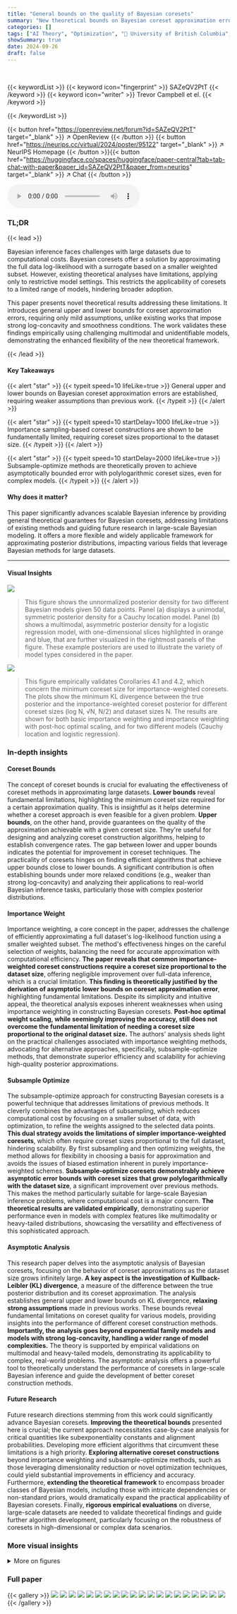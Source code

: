 ```yaml
---
title: "General bounds on the quality of Bayesian coresets"
summary: "New theoretical bounds on Bayesian coreset approximation errors enable efficient large-scale Bayesian inference, overcoming prior limitations and improving coreset construction methods."
categories: []
tags: ["AI Theory", "Optimization", "🏢 University of British Columbia",]
showSummary: true
date: 2024-09-26
draft: false
---
```


<br>

{{< keywordList >}}
{{< keyword icon="fingerprint" >}} SAZeQV2PtT {{< /keyword >}}
{{< keyword icon="writer" >}} Trevor Campbell et el. {{< /keyword >}}
 
{{< /keywordList >}}

{{< button href="https://openreview.net/forum?id=SAZeQV2PtT" target="_blank" >}}
↗ OpenReview
{{< /button >}}
{{< button href="https://neurips.cc/virtual/2024/poster/95122" target="_blank" >}}
↗ NeurIPS Homepage
{{< /button >}}{{< button href="https://huggingface.co/spaces/huggingface/paper-central?tab=tab-chat-with-paper&paper_id=SAZeQV2PtT&paper_from=neurips" target="_blank" >}}
↗ Chat
{{< /button >}}



<audio controls>
    <source src="https://ai-paper-reviewer.com/SAZeQV2PtT/podcast.wav" type="audio/wav">
    Your browser does not support the audio element.
</audio>


### TL;DR


{{< lead >}}

Bayesian inference faces challenges with large datasets due to computational costs. Bayesian coresets offer a solution by approximating the full data log-likelihood with a surrogate based on a smaller weighted subset.  However, existing theoretical analyses have limitations, applying only to restrictive model settings. This restricts the applicability of coresets to a limited range of models, hindering broader adoption.

This paper presents novel theoretical results addressing these limitations.  It introduces general upper and lower bounds for coreset approximation errors, requiring only mild assumptions, unlike existing works that impose strong log-concavity and smoothness conditions. The work validates these findings empirically using challenging multimodal and unidentifiable models, demonstrating the enhanced flexibility of the new theoretical framework.

{{< /lead >}}


#### Key Takeaways

{{< alert "star" >}}
{{< typeit speed=10 lifeLike=true >}} General upper and lower bounds on Bayesian coreset approximation errors are established, requiring weaker assumptions than previous work. {{< /typeit >}}
{{< /alert >}}

{{< alert "star" >}}
{{< typeit speed=10 startDelay=1000 lifeLike=true >}} Importance sampling-based coreset constructions are shown to be fundamentally limited, requiring coreset sizes proportional to the dataset size. {{< /typeit >}}
{{< /alert >}}

{{< alert "star" >}}
{{< typeit speed=10 startDelay=2000 lifeLike=true >}} Subsample-optimize methods are theoretically proven to achieve asymptotically bounded error with polylogarithmic coreset sizes, even for complex models. {{< /typeit >}}
{{< /alert >}}

#### Why does it matter?
This paper significantly advances scalable Bayesian inference by providing general theoretical guarantees for Bayesian coresets, addressing limitations of existing methods and guiding future research in large-scale Bayesian modeling.  It offers a more flexible and widely applicable framework for approximating posterior distributions, impacting various fields that leverage Bayesian methods for large datasets.

------
#### Visual Insights



![](https://ai-paper-reviewer.com/SAZeQV2PtT/figures_5_1.jpg)

> This figure shows the unnormalized posterior density for two different Bayesian models given 50 data points.  Panel (a) displays a unimodal, symmetric posterior density for a Cauchy location model. Panel (b) shows a multimodal, asymmetric posterior density for a logistic regression model, with one-dimensional slices highlighted in orange and blue, that are further visualized in the rightmost panels of the figure. These example posteriors are used to illustrate the variety of model types considered in the paper.





![](https://ai-paper-reviewer.com/SAZeQV2PtT/tables_5_1.jpg)

> This figure empirically validates Corollaries 4.1 and 4.2, which concern the minimum coreset size for importance-weighted coresets.  The plots show the minimum KL divergence between the true posterior and the importance-weighted coreset posterior for different coreset sizes (log N, √N, N/2) and dataset sizes N.  The results are shown for both basic importance weighting and importance weighting with post-hoc optimal scaling, and for two different models (Cauchy location and logistic regression).





### In-depth insights


#### Coreset Bounds
The concept of coreset bounds is crucial for evaluating the effectiveness of coreset methods in approximating large datasets. **Lower bounds** reveal fundamental limitations, highlighting the minimum coreset size required for a certain approximation quality.  This is insightful as it helps determine whether a coreset approach is even feasible for a given problem.  **Upper bounds**, on the other hand, provide guarantees on the quality of the approximation achievable with a given coreset size.  They're useful for designing and analyzing coreset construction algorithms, helping to establish convergence rates.  The gap between lower and upper bounds indicates the potential for improvement in coreset techniques. The practicality of coresets hinges on finding efficient algorithms that achieve upper bounds close to lower bounds. A significant contribution is often establishing bounds under more relaxed conditions (e.g., weaker than strong log-concavity) and analyzing their applications to real-world Bayesian inference tasks, particularly those with complex posterior distributions.

#### Importance Weight
Importance weighting, a core concept in the paper, addresses the challenge of efficiently approximating a full dataset's log-likelihood function using a smaller weighted subset.  The method's effectiveness hinges on the careful selection of weights, balancing the need for accurate approximation with computational efficiency. **The paper reveals that common importance-weighted coreset constructions require a coreset size proportional to the dataset size**, offering negligible improvement over full-data inference, which is a crucial limitation.  **This finding is theoretically justified by the derivation of asymptotic lower bounds on coreset approximation error**, highlighting fundamental limitations. Despite its simplicity and intuitive appeal, the theoretical analysis exposes inherent weaknesses when using importance weighting in constructing Bayesian coresets.  **Post-hoc optimal weight scaling, while seemingly improving the accuracy, still does not overcome the fundamental limitation of needing a coreset size proportional to the original dataset size.** The authors' analysis sheds light on the practical challenges associated with importance weighting methods, advocating for alternative approaches, specifically, subsample-optimize methods, that demonstrate superior efficiency and scalability for achieving high-quality posterior approximations.

#### Subsample Optimize
The subsample-optimize approach for constructing Bayesian coresets is a powerful technique that addresses limitations of previous methods.  It cleverly combines the advantages of subsampling, which reduces computational cost by focusing on a smaller subset of data, with optimization, to refine the weights assigned to the selected data points. **This dual strategy avoids the limitations of simpler importance-weighted coresets**, which often require coreset sizes proportional to the full dataset, hindering scalability. By first subsampling and then optimizing weights, the method allows for flexibility in choosing a basis for approximation and avoids the issues of biased estimation inherent in purely importance-weighted schemes. **Subsample-optimize coresets demonstrably achieve asymptotic error bounds with coreset sizes that grow polylogarithmically with the dataset size**, a significant improvement over previous methods.  This makes the method particularly suitable for large-scale Bayesian inference problems, where computational cost is a major concern.  **The theoretical results are validated empirically**, demonstrating superior performance even in models with complex features like multimodality or heavy-tailed distributions, showcasing the versatility and effectiveness of this sophisticated approach.

#### Asymptotic Analysis
This research paper delves into the asymptotic analysis of Bayesian coresets, focusing on the behavior of coreset approximations as the dataset size grows infinitely large. **A key aspect is the investigation of Kullback-Leibler (KL) divergence**, a measure of the difference between the true posterior distribution and its coreset approximation.  The analysis establishes general upper and lower bounds on KL divergence, **relaxing strong assumptions** made in previous works.  These bounds reveal fundamental limitations on coreset quality for various models, providing insights into the performance of different coreset construction methods. **Importantly, the analysis goes beyond exponential family models and models with strong log-concavity, handling a wider range of model complexities.** The theory is supported by empirical validations on multimodal and heavy-tailed models, demonstrating its applicability to complex, real-world problems.  The asymptotic analysis offers a powerful tool to theoretically understand the performance of coresets in large-scale Bayesian inference and guide the development of better coreset construction methods.

#### Future Research
Future research directions stemming from this work could significantly advance Bayesian coresets.  **Improving the theoretical bounds** presented here is crucial; the current approach necessitates case-by-case analysis for critical quantities like subexponentiality constants and alignment probabilities.  Developing more efficient algorithms that circumvent these limitations is a high priority.  **Exploring alternative coreset constructions** beyond importance weighting and subsample-optimize methods, such as those leveraging dimensionality reduction or novel optimization techniques, could yield substantial improvements in efficiency and accuracy.  Furthermore, **extending the theoretical framework** to encompass broader classes of Bayesian models, including those with intricate dependencies or non-standard priors, would dramatically expand the practical applicability of Bayesian coresets.  Finally, **rigorous empirical evaluations** on diverse, large-scale datasets are needed to validate theoretical findings and guide further algorithm development, particularly focusing on the robustness of coresets in high-dimensional or complex data scenarios.


### More visual insights

<details>
<summary>More on figures
</summary>


![](https://ai-paper-reviewer.com/SAZeQV2PtT/figures_7_1.jpg)

> This figure empirically validates Corollaries 4.1 and 4.2 which discuss the minimum coreset size for importance-weighted coresets.  It shows the minimum KL divergence (a measure of the difference between the true and approximate posterior distributions) plotted against the dataset size (N) for three different coreset sizes (log N, √N, and N/2).  The figure presents results for both basic importance-weighted coresets and those with optimal post-hoc scaling, and for two different Bayesian models (Cauchy location and logistic regression). The dashed lines represent theoretical predictions, while the solid lines show the empirical means from 10 trials. Error bars illustrate the standard errors.


![](https://ai-paper-reviewer.com/SAZeQV2PtT/figures_9_1.jpg)

> This figure shows the performance of subsample-optimize coreset construction methods on two Bayesian models: a Cauchy location model and a logistic regression model.  It displays the maximum KL divergence (a measure of approximation error) between the true posterior and the coreset approximation as a function of the dataset size (N).  The coreset size (M) is fixed at 5 + 2log(N).  The results demonstrate that high-quality posterior approximations can be achieved with relatively small coresets, even when the models violate common assumptions used in previous theoretical work. Results are averages of 70 trials, with error bars representing standard error.


</details>






### Full paper

{{< gallery >}}
<img src="https://ai-paper-reviewer.com/SAZeQV2PtT/1.png" class="grid-w50 md:grid-w33 xl:grid-w25" />
<img src="https://ai-paper-reviewer.com/SAZeQV2PtT/2.png" class="grid-w50 md:grid-w33 xl:grid-w25" />
<img src="https://ai-paper-reviewer.com/SAZeQV2PtT/3.png" class="grid-w50 md:grid-w33 xl:grid-w25" />
<img src="https://ai-paper-reviewer.com/SAZeQV2PtT/4.png" class="grid-w50 md:grid-w33 xl:grid-w25" />
<img src="https://ai-paper-reviewer.com/SAZeQV2PtT/5.png" class="grid-w50 md:grid-w33 xl:grid-w25" />
<img src="https://ai-paper-reviewer.com/SAZeQV2PtT/6.png" class="grid-w50 md:grid-w33 xl:grid-w25" />
<img src="https://ai-paper-reviewer.com/SAZeQV2PtT/7.png" class="grid-w50 md:grid-w33 xl:grid-w25" />
<img src="https://ai-paper-reviewer.com/SAZeQV2PtT/8.png" class="grid-w50 md:grid-w33 xl:grid-w25" />
<img src="https://ai-paper-reviewer.com/SAZeQV2PtT/9.png" class="grid-w50 md:grid-w33 xl:grid-w25" />
<img src="https://ai-paper-reviewer.com/SAZeQV2PtT/10.png" class="grid-w50 md:grid-w33 xl:grid-w25" />
<img src="https://ai-paper-reviewer.com/SAZeQV2PtT/11.png" class="grid-w50 md:grid-w33 xl:grid-w25" />
<img src="https://ai-paper-reviewer.com/SAZeQV2PtT/12.png" class="grid-w50 md:grid-w33 xl:grid-w25" />
<img src="https://ai-paper-reviewer.com/SAZeQV2PtT/13.png" class="grid-w50 md:grid-w33 xl:grid-w25" />
<img src="https://ai-paper-reviewer.com/SAZeQV2PtT/14.png" class="grid-w50 md:grid-w33 xl:grid-w25" />
<img src="https://ai-paper-reviewer.com/SAZeQV2PtT/15.png" class="grid-w50 md:grid-w33 xl:grid-w25" />
<img src="https://ai-paper-reviewer.com/SAZeQV2PtT/16.png" class="grid-w50 md:grid-w33 xl:grid-w25" />
<img src="https://ai-paper-reviewer.com/SAZeQV2PtT/17.png" class="grid-w50 md:grid-w33 xl:grid-w25" />
<img src="https://ai-paper-reviewer.com/SAZeQV2PtT/18.png" class="grid-w50 md:grid-w33 xl:grid-w25" />
<img src="https://ai-paper-reviewer.com/SAZeQV2PtT/19.png" class="grid-w50 md:grid-w33 xl:grid-w25" />
<img src="https://ai-paper-reviewer.com/SAZeQV2PtT/20.png" class="grid-w50 md:grid-w33 xl:grid-w25" />
{{< /gallery >}}